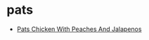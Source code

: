 # pats

 * [Pats Chicken With Peaches And Jalapenos](index/p/pats-chicken-with-peaches-and-jalapenos-13002.json)
